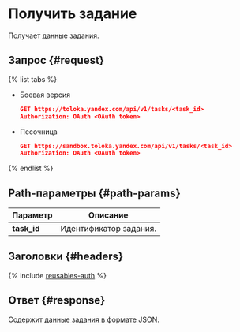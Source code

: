 # Получить задание

Получает данные задания.

## Запрос {#request}

{% list tabs %}

- Боевая версия

  ```json
  GET https://toloka.yandex.com/api/v1/tasks/<task_id>
  Authorization: OAuth <OAuth token>
  ```

- Песочница

  ```json
  GET https://sandbox.toloka.yandex.com/api/v1/tasks/<task_id>
  Authorization: OAuth <OAuth token>
  ```

{% endlist %}

## Path-параметры {#path-params}

Параметр | Описание
----- | -----
**task_id** | Идентификатор задания.


## Заголовки {#headers}

{% include [reusables-auth](../_includes/reusables/id-reusables/auth.md) %}


## Ответ {#response}

Содержит [данные задания в формате JSON](create-task.md#body).

